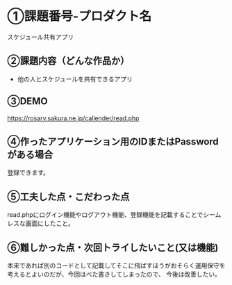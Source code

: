 # ①課題番号-プロダクト名

スケジュール共有アプリ

## ②課題内容（どんな作品か）

- 他の人とスケジュールを共有できるアプリ

## ③DEMO

https://rosary.sakura.ne.jp/callender/read.php

## ④作ったアプリケーション用のIDまたはPasswordがある場合

登録できます。

## ⑤工夫した点・こだわった点

read.phpにログイン機能やログアウト機能、登録機能を記載することでシームレスな画面にしたこと。

## ⑥難しかった点・次回トライしたいこと(又は機能)

本来であれば別のコードとして記載してそこに飛ばすほうがおそらく運用保守を考えるとよいのだが、今回はべた書きしてしまったので、
今後は改善したい。
